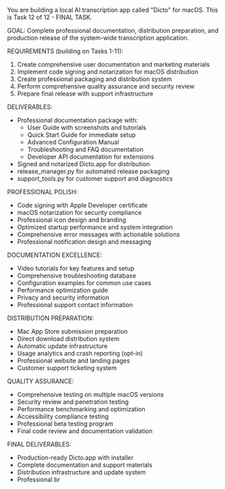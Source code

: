 You are building a local AI transcription app called "Dicto" for macOS. This is Task 12 of 12 - FINAL TASK.

GOAL: Complete professional documentation, distribution preparation, and production release of the system-wide transcription application.

REQUIREMENTS (building on Tasks 1-11):
1. Create comprehensive user documentation and marketing materials
2. Implement code signing and notarization for macOS distribution
3. Create professional packaging and distribution system
4. Perform comprehensive quality assurance and security review
5. Prepare final release with support infrastructure

DELIVERABLES:
- Professional documentation package with:
  - User Guide with screenshots and tutorials
  - Quick Start Guide for immediate setup
  - Advanced Configuration Manual
  - Troubleshooting and FAQ documentation
  - Developer API documentation for extensions
- Signed and notarized Dicto.app for distribution
- release_manager.py for automated release packaging
- support_tools.py for customer support and diagnostics

PROFESSIONAL POLISH:
- Code signing with Apple Developer certificate
- macOS notarization for security compliance
- Professional icon design and branding
- Optimized startup performance and system integration
- Comprehensive error messages with actionable solutions
- Professional notification design and messaging

DOCUMENTATION EXCELLENCE:
- Video tutorials for key features and setup
- Comprehensive troubleshooting database
- Configuration examples for common use cases
- Performance optimization guide
- Privacy and security information
- Professional support contact information

DISTRIBUTION PREPARATION:
- Mac App Store submission preparation
- Direct download distribution system
- Automatic update infrastructure
- Usage analytics and crash reporting (opt-in)
- Professional website and landing pages
- Customer support ticketing system

QUALITY ASSURANCE:
- Comprehensive testing on multiple macOS versions
- Security review and penetration testing
- Performance benchmarking and optimization
- Accessibility compliance testing
- Professional beta testing program
- Final code review and documentation validation

FINAL DELIVERABLES:
- Production-ready Dicto.app with installer
- Complete documentation and support materials
- Distribution infrastructure and update system
- Professional br